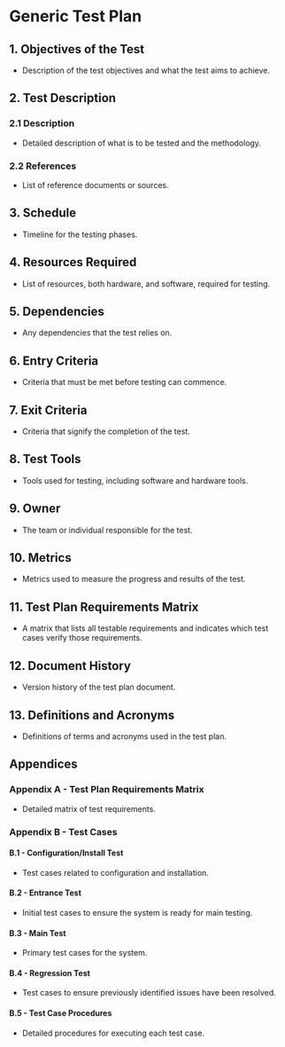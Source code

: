 # Generic Test Plan

## 1. Objectives of the Test
- Description of the test objectives and what the test aims to achieve.

## 2. Test Description
### 2.1 Description
- Detailed description of what is to be tested and the methodology.

### 2.2 References
- List of reference documents or sources.

## 3. Schedule
- Timeline for the testing phases.

## 4. Resources Required
- List of resources, both hardware, and software, required for testing.

## 5. Dependencies
- Any dependencies that the test relies on.

## 6. Entry Criteria
- Criteria that must be met before testing can commence.

## 7. Exit Criteria
- Criteria that signify the completion of the test.

## 8. Test Tools
- Tools used for testing, including software and hardware tools.

## 9. Owner
- The team or individual responsible for the test.

## 10. Metrics
- Metrics used to measure the progress and results of the test.

## 11. Test Plan Requirements Matrix
- A matrix that lists all testable requirements and indicates which test cases verify those requirements.

## 12. Document History
- Version history of the test plan document.

## 13. Definitions and Acronyms
- Definitions of terms and acronyms used in the test plan.

## Appendices
### Appendix A - Test Plan Requirements Matrix
- Detailed matrix of test requirements.

### Appendix B - Test Cases
#### B.1 - Configuration/Install Test
- Test cases related to configuration and installation.

#### B.2 - Entrance Test
- Initial test cases to ensure the system is ready for main testing.

#### B.3 - Main Test
- Primary test cases for the system.

#### B.4 - Regression Test
- Test cases to ensure previously identified issues have been resolved.

#### B.5 - Test Case Procedures
- Detailed procedures for executing each test case.
